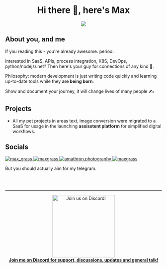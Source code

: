 <!--suppress ALL -->
<h1 align="center">Hi there 👋, here's Max</h1>
<p align="center">
    <a href="https://twitter.com/intent/follow?screen_name=max_grass">
        <img src="https://img.shields.io/badge/follow-%40max_grass?logo=twitter&style=for-the-badge"/>
    </a>
</p>

## About you, and me

If you reading this - you're already awesome. period.

Interested in SaaS, APIs, process integration, K8S, DevOps, python/nodejs/.net? Then here's your guy for connections of any kind 💙.  

Philosophy: modern development is just writing code quickly and learning up-to-date tools while they __are being born__.  

Show and document your journey, it will change lives of many people ✍️  


## Projects

- All my pet projects in areas text,
image conversion were migrated to a
SaaS for usage in the launching **assisstent platform** for simplified digital workflows.


## Socials

<a href="https://maxgrass.eu/pages/profile/twitter" target="blank">
    <img src="https://img.shields.io/badge/Twitter-1DA1F2?style=for-the-badge&logo=twitter&logoColor=white" alt="max_grass" />
</a>
<a href="https://maxgrass.eu/pages/profile/linkedin" target="blank">
    <img src="https://img.shields.io/badge/LinkedIn-0077B5?style=for-the-badge&logo=linkedin&logoColor=white" alt="maxgrass" />
</a>
<!-- <a href="maxgrass.eu/pages/profile/blog" target="blank">
    <img src="https://img.shields.io/badge/Medium-12100E?style=for-the-badge&logo=medium&logoColor=white" alt="maxgrass" />
</a> -->
<a href="https://maxgrass.eu/pages/profile/instagram" target="blank">
    <img src="https://img.shields.io/badge/Instagram-E4405F?style=for-the-badge&logo=instagram&logoColor=white" alt="amathron.photography" />
</a>
<a href="https://maxgrass.eu/pages/profile/stackoverflow" target="blank">
    <img src="https://img.shields.io/badge/Stack_Overflow-FE7A16?style=for-the-badge&logo=stack-overflow&logoColor=white" alt="maxgrass" />
</a>

But you should actually aim for my telegram.

<br><br>

---

<p align="center">
<a href="https://discord.com/channels/1123375941977112626/1123376047090581565">
<img width="200" src="https://user-images.githubusercontent.com/31022056/158916278-4504b838-7ecb-4ab9-a900-7dc002aade78.png" alt="Join us on Discord!" />
<br/>
<b>Join me on Discord for support, discussions, updates and general talk!</b>
</a>
</p>


<!--
**maxwowpow/maxwowpow** is a ✨ _special_ ✨ repository because its `README.md` (this file) appears on your GitHub profile.

Here are some ideas to get you started:

- 🔭 I’m currently working on ...
- 🌱 I’m currently learning ...
- 👯 I’m looking to collaborate on ...
- 🤔 I’m looking for help with ...
- 💬 Ask me about ...
- 📫 How to reach me: ...
- 😄 Pronouns: ...
- ⚡ Fun fact: ...
-->
